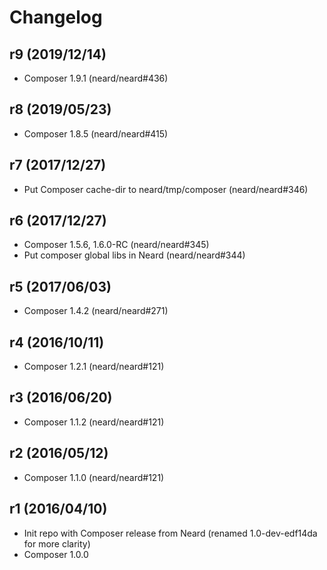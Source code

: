 # Changelog

## r9 (2019/12/14)

* Composer 1.9.1 (neard/neard#436)

## r8 (2019/05/23)

* Composer 1.8.5 (neard/neard#415)

## r7 (2017/12/27)

* Put Composer cache-dir to neard/tmp/composer (neard/neard#346)

## r6 (2017/12/27)

* Composer 1.5.6, 1.6.0-RC (neard/neard#345)
* Put composer global libs in Neard (neard/neard#344)

## r5 (2017/06/03)

* Composer 1.4.2 (neard/neard#271)

## r4 (2016/10/11)

* Composer 1.2.1 (neard/neard#121)

## r3 (2016/06/20)

* Composer 1.1.2 (neard/neard#121)

## r2 (2016/05/12)

* Composer 1.1.0 (neard/neard#121)

## r1 (2016/04/10)

* Init repo with Composer release from Neard (renamed 1.0-dev-edf14da for more clarity)
* Composer 1.0.0
